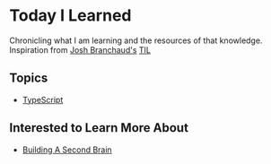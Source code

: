 # Today I Learned
Chronicling what I am learning and the resources of that knowledge. Inspiration from [Josh Branchaud's](https://dev.to/jbranchaud/how-i-built-a-learning-machine-45k9) [TIL](https://github.com/jbranchaud/til)


## Topics
- [TypeScript](TypeScript)

## Interested to Learn More About
- [Building A Second Brain](https://www.keepproductive.com/blog/how-to-build-a-second-brain)